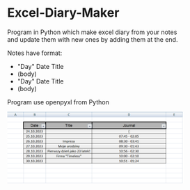 # Excel-Diary-Maker
Program in Python which make excel diary from your notes<br>
and update them with new ones by adding them at the end.<br>

Notes have format:
  - "Day" Date Title<br>
  - (body)<br>
  - "Day" Date Title<br>
  - (body)<br>
  
Program use openpyxl from Python

<img src="Screenshots/Screenshot_1.png" width="80%"/>
